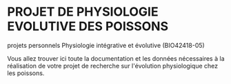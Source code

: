 # PROJET DE PHYSIOLOGIE EVOLUTIVE DES POISSONS

projets personnels Physiologie intégrative et évolutive (BIO42418-05)

Vous allez trouver ici toute la documentation et les données nécessaires à la réalisation de votre projet de recherche sur l'évolution physiologique chez les poissons.
